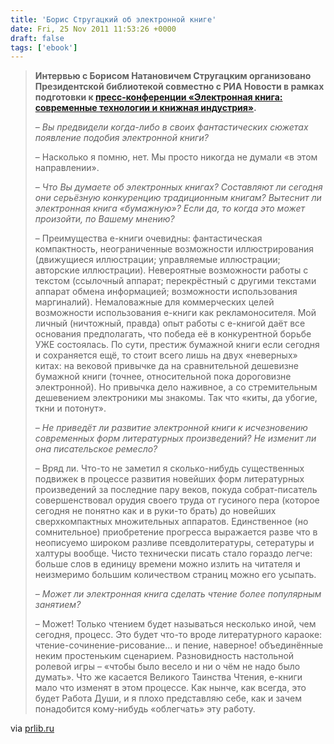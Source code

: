 ```yaml
---
title: 'Борис Стругацкий об электронной книге'
date: Fri, 25 Nov 2011 11:53:26 +0000
draft: false
tags: ['ebook']
---
```


> **Интервью с Борисом Натановичем Стругацким организовано Президентской библиотекой совместно с РИА Новости в рамках подготовки к [пресс-конференции «Электронная книга: современные технологии и книжная индустрия»](http://www.prlib.ru/events/Pages/Item.aspx?itemid=185).**
> 
> _– Вы предвидели когда-либо в своих фантастических сюжетах появление подобия электронной книги?_
> 
> – Насколько я помню, нет. Мы просто никогда не думали «в этом направлении».
> 
> _– Что Вы думаете об электронных книгах? Составляют ли сегодня они серьёзную конкуренцию традиционным книгам? Вытеснит ли электронная книга «бумажную»? Если да, то когда это может произойти, по Вашему мнению?_
> 
> – Преимущества е-книги очевидны: фантастическая компактность, неограниченные возможности иллюстрирования (движущиеся иллюстрации; управляемые иллюстрации; авторские иллюстрации). Невероятные возможности работы с текстом (ссылочный аппарат; перекрёстный с другими текстами аппарат обмена информацией; возможности использования маргиналий). Немаловажные для коммерческих целей возможности использования е-книги как рекламоносителя. Мой личный (ничтожный, правда) опыт работы с е-книгой даёт все основания предполагать, что победа её в конкурентной борьбе УЖЕ состоялась. По сути, престиж бумажной книги если сегодня и сохраняется ещё, то стоит всего лишь на двух «неверных» китах: на вековой привычке да на сравнительной дешевизне бумажной книги (точнее, относительной пока дороговизне электронной). Но привычка дело наживное, а со стремительным дешевением электроники мы знакомы. Так что «киты, да убогие, ткни и потонут».
> 
> _– Не приведёт ли развитие электронной книги к исчезновению современных форм литературных произведений? Не изменит ли она писательское ремесло?_
> 
> – Вряд ли. Что-то не заметил я сколько-нибудь существенных подвижек в процессе развития новейших форм литературных произведений за последние пару веков, покуда собрат-писатель совершенствовал орудия своего труда от гусиного пера (которое сегодня не понятно как и в руки-то брать) до новейших сверхкомпактных множительных аппаратов. Единственное (но сомнительное) приобретение прогресса выражается разве что в неописуемо широком разливе псевдолитературы, сетературы и халтуры вообще. Чисто технически писать стало гораздо легче: больше слов в единицу времени можно излить на читателя и неизмеримо большим количеством страниц можно его усыпать.
> 
> _– Может ли электронная книга сделать чтение более популярным занятием?_
> 
> – Может! Только чтением будет называться несколько иной, чем сегодня, процесс. Это будет что-то вроде литературного караоке: чтение-сочинение-рисование... и пение, наверное! объединённые неким простеньким сценарием. Разновидность настольной ролевой игры – «чтобы было весело и ни о чём не надо было думать». Что же касается Великого Таинства Чтения, е-книги мало что изменят в этом процессе. Как нынче, как всегда, это будет Работа Души, и я плохо представляю себе, как и зачем понадобится кому-нибудь «облегчать» эту работу.

via [prlib.ru](http://www.prlib.ru/news/Pages/Item.aspx?itemid=4335)